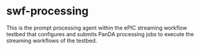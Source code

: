 # swf-processing
This is the prompt processing agent within the ePIC streaming workflow testbed that configures and submits PanDA processing jobs to execute the streaming workflows of the testbed.
